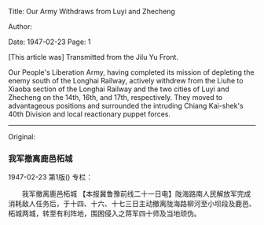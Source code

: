 Title: Our Army Withdraws from Luyi and Zhecheng

Author:

Date: 1947-02-23
Page: 1

[This article was] Transmitted from the Jilu Yu Front.

Our People's Liberation Army, having completed its mission of depleting the enemy south of the Longhai Railway, actively withdrew from the Liuhe to Xiaoba section of the Longhai Railway and the two cities of Luyi and Zhecheng on the 14th, 16th, and 17th, respectively. They moved to advantageous positions and surrounded the intruding Chiang Kai-shek's 40th Division and local reactionary puppet forces.



<hr /> 

Original: 


### 我军撤离鹿邑柘城

1947-02-23
第1版()
专栏：

　　我军撤离鹿邑柘城
    【本报冀鲁豫前线二十一日电】陇海路南人民解放军完成消耗敌人任务后，于十四、十六、十七三日主动撤离陇海路柳河至小坝段及鹿邑、柘城两城，转至有利阵地，围困侵入之蒋军四十师及当地顽伪。
